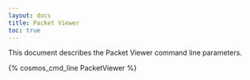 ```yaml
---
layout: docs
title: Packet Viewer
toc: true
---
```


This document describes the Packet Viewer command line parameters.

{% cosmos_cmd_line PacketViewer %}
